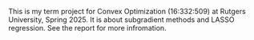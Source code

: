 This is my term project for Convex Optimization (16:332:509) at Rutgers University, Spring 2025. It is about subgradient methods and LASSO regression. See the report for more infromation.